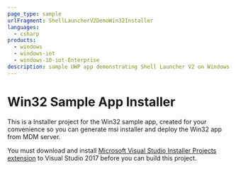 ```yaml
---
page_type: sample
urlFragment: ShellLauncherV2DemoWin32Installer
languages:
  - csharp
products:
  - windows
  - windows-iot
  - windows-10-iot-Enterprise
description: sample UWP app demonstrating Shell Launcher V2 on Windows 10 Enterprise from 1903 release
---
```


# Win32 Sample App Installer

This is a Installer project for the Win32 sample app, created for your convenience so you can generate msi installer and deploy the Win32 app from MDM server.

You must download and install [Microsoft Visual Studio Installer Projects extension](https://marketplace.visualstudio.com/items?itemName=visualstudioclient.MicrosoftVisualStudio2017InstallerProjects) to Visual Studio 2017 before you can build this project.